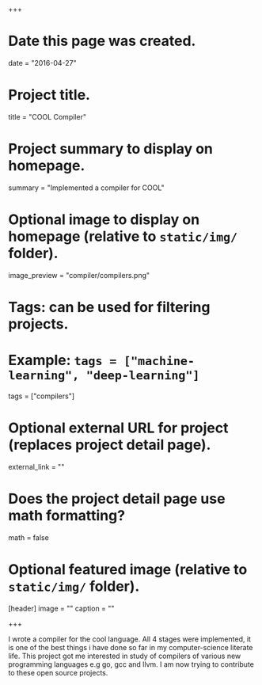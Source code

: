 +++
# Date this page was created.
date = "2016-04-27"

# Project title.
title = "COOL Compiler"

# Project summary to display on homepage.
summary = "Implemented a compiler for COOL"

# Optional image to display on homepage (relative to `static/img/` folder).
image_preview = "compiler/compilers.png"

# Tags: can be used for filtering projects.
# Example: `tags = ["machine-learning", "deep-learning"]`
tags = ["compilers"]

# Optional external URL for project (replaces project detail page).
external_link = ""

# Does the project detail page use math formatting?
math = false

# Optional featured image (relative to `static/img/` folder).
[header]
image = ""
caption = ""

+++

I wrote a compiler for the cool language. All 4 stages were implemented, it is one of the best things i have done so far in my computer-science literate life. This project got me interested in study of compilers of various new programming languages e.g go, gcc and llvm. I am now trying to contribute to these open source projects. 
